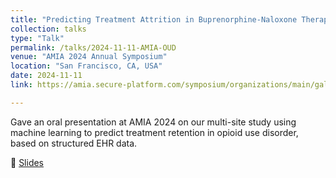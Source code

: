 ```yaml
---
title: "Predicting Treatment Attrition in Buprenorphine-Naloxone Therapy: A Machine Learning Approach Using Multi-Site EHR Data"
collection: talks
type: "Talk"
permalink: /talks/2024-11-11-AMIA-OUD
venue: "AMIA 2024 Annual Symposium"
location: "San Francisco, CA, USA"
date: 2024-11-11
link: https://amia.secure-platform.com/symposium/organizations/main/gallery/rounds/82001/details/11405

---
```


Gave an oral presentation at AMIA 2024 on our multi-site study using machine learning to predict treatment retention in opioid use disorder, based on structured EHR data.

📄 [Slides](https://docs.google.com/presentation/d/1jZPGTVbUZ31Ii41TeWJLL4ZuSXY2nuQ-/edit?slide=id.p1#slide=id.p1)
